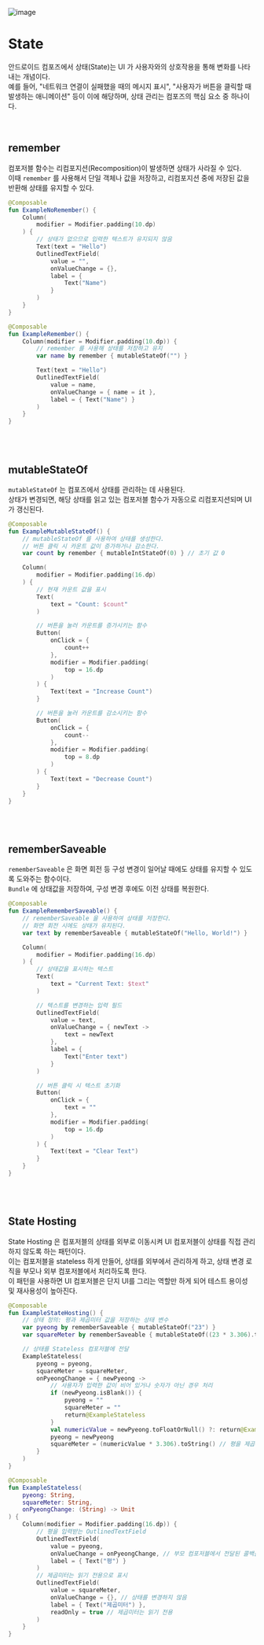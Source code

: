 ![image](./jetpack.png)
# State
안드로이드 컴포즈에서 상태(State)는 UI 가 사용자와의 상호작용을 통해 변화를 나타내는 개념이다.<br/>
예를 들어, "네트워크 연결이 실패했을 때의 메시지 표시", "사용자가 버튼을 클릭할 때 발생하는 애니메이션" 등이 이에 해당하며, 상태 관리는 컴포즈의 핵심 요소 중 하나이다.<br/>
<br/>
<br/>

## remember
컴포저블 함수는 리컴포지션(Recomposition)이 발생하면 상태가 사라질 수 있다.<br/>
이때 `remember` 를 사용해서 단일 객체나 값을 저장하고, 리컴포지션 중에 저장된 값을 반환해 상태를 유지할 수 있다.<br/>

```kotlin
@Composable
fun ExampleNoRemember() {
    Column(
        modifier = Modifier.padding(10.dp)
    ) {
        // 상태가 없으므로 입력한 텍스트가 유지되지 않음
        Text(text = "Hello")
        OutlinedTextField(
            value = "",
            onValueChange = {},
            label = { 
                Text("Name") 
            }
        )
    }
}

@Composable
fun ExampleRemember() {
    Column(modifier = Modifier.padding(10.dp)) {
        // remember 를 사용해 상태를 저장하고 유지
        var name by remember { mutableStateOf("") }

        Text(text = "Hello")
        OutlinedTextField(
            value = name,
            onValueChange = { name = it },
            label = { Text("Name") }
        )
    }
}
```
<br/>
<br/>

## mutableStateOf 
`mutableStateOf` 는 컴포즈에서 상태를 관리하는 데 사용된다.<br/>
상태가 변경되면, 해당 상태를 읽고 있는 컴포저블 함수가 자동으로 리컴포지션되며 UI 가 갱신된다.<br/>

```kotlin
@Composable
fun ExampleMutableStateOf() {
    // mutableStateOf 를 사용하여 상태를 생성한다.
    // 버튼 클릭 시 카운트 값이 증가하거나 감소한다.
    var count by remember { mutableIntStateOf(0) } // 초기 값 0

    Column(
        modifier = Modifier.padding(16.dp)
    ) {
        // 현재 카운트 값을 표시
        Text(
            text = "Count: $count"
        )

        // 버튼을 눌러 카운트를 증가시키는 함수
        Button(
            onClick = { 
                count++ 
            },
            modifier = Modifier.padding(
                top = 16.dp
            )
        ) {
            Text(text = "Increase Count")
        }

        // 버튼을 눌러 카운트를 감소시키는 함수
        Button(
            onClick = { 
                count-- 
            },
            modifier = Modifier.padding(
                top = 8.dp
            )
        ) {
            Text(text = "Decrease Count")
        }
    }
}
```
<br/>
<br/>

## rememberSaveable
`rememberSaveable` 은 화면 회전 등 구성 변경이 일어날 때에도 상태를 유지할 수 있도록 도와주는 함수이다.<br/>
`Bundle` 에 상태값을 저장하여, 구성 변경 후에도 이전 상태를 복원한다.<br/>

```kotlin
@Composable
fun ExampleRememberSaveable() {
    // rememberSaveable 을 사용하여 상태를 저장한다.
    // 화면 회전 시에도 상태가 유지된다.
    var text by rememberSaveable { mutableStateOf("Hello, World!") }

    Column(
        modifier = Modifier.padding(16.dp)
    ) {
        // 상태값을 표시하는 텍스트
        Text(
            text = "Current Text: $text"
        )

        // 텍스트를 변경하는 입력 필드
        OutlinedTextField(
            value = text,
            onValueChange = { newText -> 
                text = newText 
            },
            label = { 
                Text("Enter text") 
            }
        )

        // 버튼 클릭 시 텍스트 초기화
        Button(
            onClick = { 
                text = ""
            },
            modifier = Modifier.padding(
                top = 16.dp
            )
        ) {
            Text(text = "Clear Text")
        }
    }
}
```
<br/>
<br/>

## State Hosting
State Hosting 은 컴포저블의 상태를 외부로 이동시켜 UI 컴포저블이 상태를 직접 관리하지 않도록 하는 패턴이다.<br/>
이는 컴포저블을 stateless 하게 만들어, 상태를 외부에서 관리하게 하고, 상태 변경 로직을 부모나 외부 컴포저블에서 처리하도록 한다.<br/>
이 패턴을 사용하면 UI 컴포저블은 단지 UI를 그리는 역할만 하게 되어 테스트 용이성 및 재사용성이 높아진다.<br/>

```kotlin
@Composable
fun ExampleStateHosting() {
    // 상태 정의: 평과 제곱미터 값을 저장하는 상태 변수
    var pyeong by rememberSaveable { mutableStateOf("23") }
    var squareMeter by rememberSaveable { mutableStateOf((23 * 3.306).toString()) }

    // 상태를 Stateless 컴포저블에 전달
    ExampleStateless(
        pyeong = pyeong,
        squareMeter = squareMeter,
        onPyeongChange = { newPyeong ->
            // 사용자가 입력한 값이 비어 있거나 숫자가 아닌 경우 처리
            if (newPyeong.isBlank()) {
                pyeong = ""
                squareMeter = ""
                return@ExampleStateless
            }
            val numericValue = newPyeong.toFloatOrNull() ?: return@ExampleStateless
            pyeong = newPyeong
            squareMeter = (numericValue * 3.306).toString() // 평을 제곱미터로 변환
        }
    )
}

@Composable
fun ExampleStateless(
    pyeong: String,
    squareMeter: String,
    onPyeongChange: (String) -> Unit
) {
    Column(modifier = Modifier.padding(16.dp)) {
        // 평을 입력받는 OutlinedTextField
        OutlinedTextField(
            value = pyeong,
            onValueChange = onPyeongChange, // 부모 컴포저블에서 전달된 콜백을 통해 상태 변경
            label = { Text("평") }
        )
        // 제곱미터는 읽기 전용으로 표시
        OutlinedTextField(
            value = squareMeter,
            onValueChange = {}, // 상태를 변경하지 않음
            label = { Text("제곱미터") },
            readOnly = true // 제곱미터는 읽기 전용
        )
    }
}
```